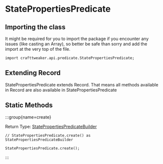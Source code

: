 # StatePropertiesPredicate

## Importing the class

It might be required for you to import the package if you encounter any issues (like casting an Array), so better be safe than sorry and add the import at the very top of the file.
```zenscript
import crafttweaker.api.predicate.StatePropertiesPredicate;
```


## Extending Record

StatePropertiesPredicate extends Record. That means all methods available in Record are also available in StatePropertiesPredicate

## Static Methods

:::group{name=create}

Return Type: [StatePropertiesPredicateBuilder](/vanilla/api/predicate/builder/StatePropertiesPredicateBuilder)

```zenscript
// StatePropertiesPredicate.create() as StatePropertiesPredicateBuilder

StatePropertiesPredicate.create();
```

:::


